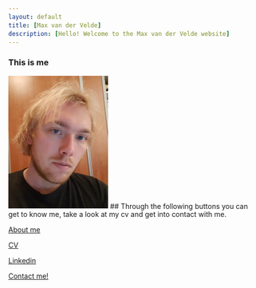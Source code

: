 ```yaml
---
layout: default
title: [Max van der Velde]
description: [Hello! Welcome to the Max van der Velde website]
---
```

### This is me
<img src="Picture.jpg" width="200"/>
## Through the following buttons you can get to know me, take a look at my cv and get into contact with me.

[About me](https://maxvandervelde.github.io/About%20me/me) 


[CV](https://maxvandervelde.github.io/CV/CV)  


[Linkedin](https://www.linkedin.com/in/max-van-der-velde-9a6990121/)


[Contact me!](mailto:m.e.vandervelde@uu.nl)
